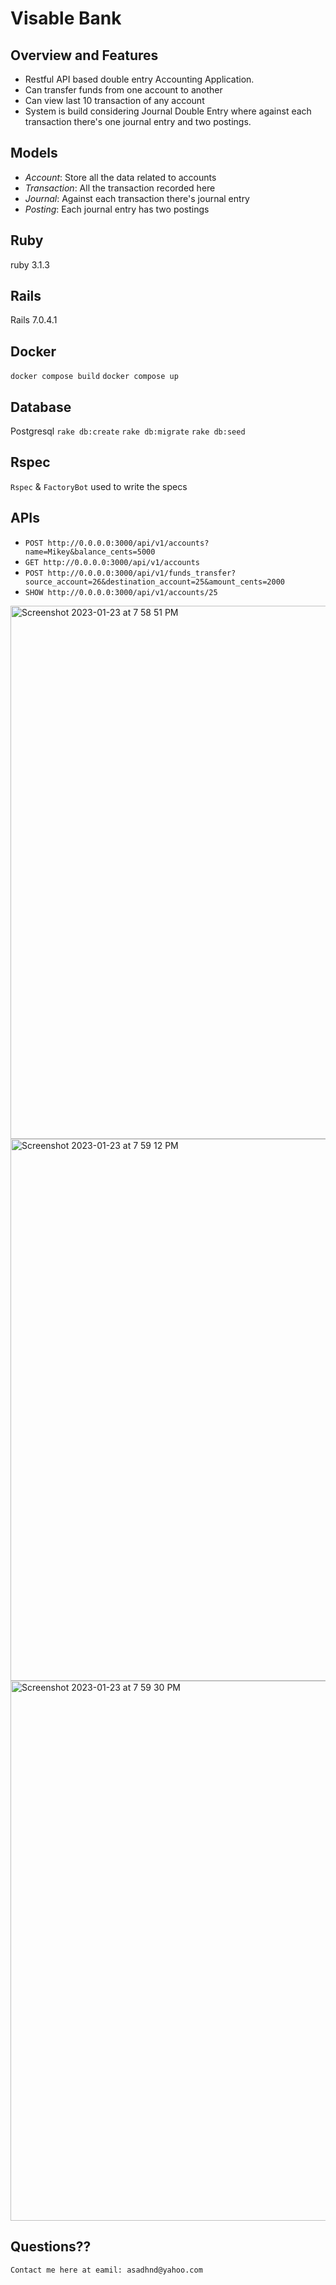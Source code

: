 # Visable Bank
## Overview and Features
- Restful API based double entry Accounting Application. 
- Can transfer funds from one account to another
- Can view last 10 transaction of any account
- System is build considering Journal Double Entry where against each transaction
  there's one journal entry and two postings. 

## Models
- *Account*:
  Store all the data related to accounts
- *Transaction*:
   All the transaction recorded here
- *Journal*:
   Against each transaction there's journal entry
- *Posting*:
   Each journal entry has two postings 



## Ruby
ruby 3.1.3

## Rails
Rails 7.0.4.1 

## Docker
`docker compose build`
`docker compose up`

## Database
Postgresql 
`rake db:create`
`rake db:migrate`
`rake db:seed`


## Rspec 
`Rspec` & `FactoryBot` used to write the specs

## APIs
- `POST http://0.0.0.0:3000/api/v1/accounts?name=Mikey&balance_cents=5000` 
- `GET http://0.0.0.0:3000/api/v1/accounts`
- `POST http://0.0.0.0:3000/api/v1/funds_transfer?source_account=26&destination_account=25&amount_cents=2000`
- `SHOW http://0.0.0.0:3000/api/v1/accounts/25`

<img width="853" alt="Screenshot 2023-01-23 at 7 58 51 PM" src="https://user-images.githubusercontent.com/22412472/214036605-3f8cd9d3-cdbf-42cb-bd72-c114a8b63460.png">
<img width="867" alt="Screenshot 2023-01-23 at 7 59 12 PM" src="https://user-images.githubusercontent.com/22412472/214036779-8b8692aa-48c8-494f-806b-9ad6bff054dc.png">
<img width="864" alt="Screenshot 2023-01-23 at 7 59 30 PM" src="https://user-images.githubusercontent.com/22412472/214036879-2712ca12-c030-4151-94b6-0704e6447296.png">

## Questions??
`Contact me here at eamil: asadhnd@yahoo.com`

